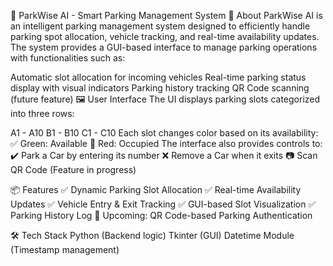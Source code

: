 🚗 ParkWise AI - Smart Parking Management System
📌 About
ParkWise AI is an intelligent parking management system designed to efficiently handle parking spot allocation, vehicle tracking, and real-time availability updates. The system provides a GUI-based interface to manage parking operations with functionalities such as:

Automatic slot allocation for incoming vehicles
Real-time parking status display with visual indicators
Parking history tracking
QR Code scanning (future feature)
🖼️ User Interface
The UI displays parking slots categorized into three rows:

A1 - A10
B1 - B10
C1 - C10
Each slot changes color based on its availability:
✅ Green: Available
🚫 Red: Occupied
The interface also provides controls to:
✔️ Park a Car by entering its number
❌ Remove a Car when it exits
📷 Scan QR Code (Feature in progress)

📦 Features
✅ Dynamic Parking Slot Allocation
✅ Real-time Availability Updates
✅ Vehicle Entry & Exit Tracking
✅ GUI-based Slot Visualization
✅ Parking History Log
🚀 Upcoming: QR Code-based Parking Authentication

🛠️ Tech Stack
Python (Backend logic)
Tkinter (GUI)
Datetime Module (Timestamp management) 
